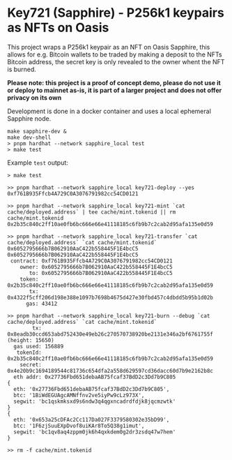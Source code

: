 # Key721 (Sapphire) - P256k1 keypairs as NFTs on Oasis

This project wraps a P256k1 keypair as an NFT on Oasis Sapphire, this allows for e.g. Bitcoin wallets to be traded by making a deposit to the NFTs Bitcoin address, the secret key is only revealed to the owner whent the NFT is burned.

**Please note: this project is a proof of concept demo, please do not use it or deploy to mainnet as-is, it is part of a larger project and does not offer privacy on its own**

Development is done in a docker container and uses a local ephemeral Sapphire node.

```shell
make sapphire-dev &
make dev-shell
> pnpm hardhat --network sapphire_local test
> make test
```

Example `test` output:

```
> make test

>> pnpm hardhat --network sapphire_local key721-deploy --yes
0xf761B935Ffcb4A729C0A3076791982cc54CD0121

>> pnpm hardhat --network sapphire_local key721-mint `cat cache/deployed.address` | tee cache/mint.tokenid || rm cache/mint.tokenid
0x2b35c840c2ff10ae0fb6bc666e66e41118185c6fb9b7c2cab2d95afa135e0d59

>> pnpm hardhat --network sapphire_local key721-transfer `cat cache/deployed.address` `cat cache/mint.tokenid` 0x6052795666b7B062910AaC422b558445F1E4bcC5 0x6052795666b7B062910AaC422b558445F1E4bcC5
 contract: 0xf761B935Ffcb4A729C0A3076791982cc54CD0121
    owner: 0x6052795666b7B062910AaC422b558445F1E4bcC5
       to: 0x6052795666b7B062910AaC422b558445F1E4bcC5
    token: 0x2b35c840c2ff10ae0fb6bc666e66e41118185c6fb9b7c2cab2d95afa135e0d59
       tx: 0x4322f5cff206d198e388e1097b7698b4675d427e30fbd457c4dbdd5b95b1d02b
      gas: 43412

>> pnpm hardhat --network sapphire_local key721-burn --debug `cat cache/deployed.address` `cat cache/mint.tokenid`
        tx: 0x8eadb30ccd653abd752430e49eb26c270570738920be2131e346a2bf6761755f (height: 15650)
  gas used: 156889
   tokenId: 0x2b35c840c2ff10ae0fb6bc666e66e41118185c6fb9b7c2cab2d95afa135e0d59
    secret: 0x4e20b9c1694189544c81736c654dfa2a558d629597cd36dacc60d7b9e2162b8c
  eth addr: 0x27736Fbd651debaAB75fcaf37BdD2c3Dd7b9C805
{
  eth: '0x27736Fbd651debaAB75fcaf37BdD2c3Dd7b9C805',
  btc: '1BiWdEGUAgcAMNffnv2ve5iyPw9cLz973X',
  segwit: 'bc1qskmksxd9s6ndw3q4qgxncadrdfdjk8jqcmzwtk'
}
{
  eth: '0x653a25cDFAc2Cc117Da027F3379580302e35bD99',
  btc: '1F6zjSuuEXpDvof8uiKAr8To5Q38g1imut',
  segwit: 'bc1qv8aq4zppm0jk6h4qxkdem0g2dr3zsdq47w7hem'
}

>> rm -f cache/mint.tokenid
```